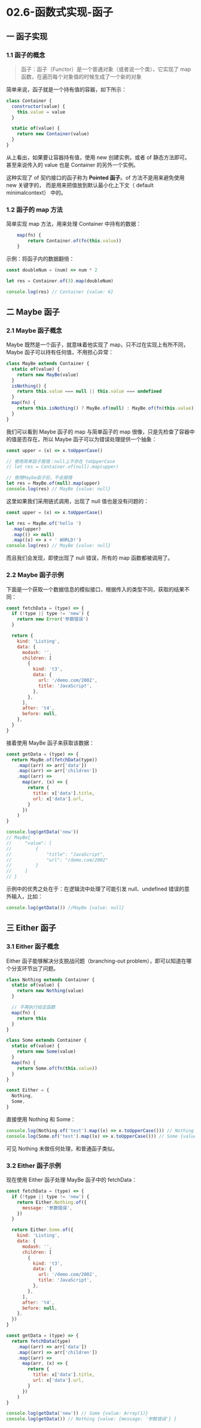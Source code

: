 # 02.6-函数式实现-函子

## 一 函子实现

### 1.1 函子的概念

> 函子：函子（Functor）是一个普通对象（或者说一个类），它实现了 map 函数，在遍历每个对象值的时候生成了一个新的对象

简单来说，函子就是一个持有值的容器，如下所示：

```js
class Container {
  constructor(value) {
    this.value = value
  }

  static of(value) {
    return new Container(value)
  }
}
```

从上看出，如果要让容器持有值，使用 new 创建实例，或者 of 静态方法即可。甚至来说传入的 value 也是 Container 的另外一个实例。

这种实现了 of 契约接口的函子称为 **Pointed 函子**。of 方法不是用来避免使用 new 关键字的， 而是用来把值放到默认最小化上下文（ default minimalcontext） 中的。

### 1.2 函子的 map 方法

简单实现 map 方法，用来处理 Container 中持有的数据：

```js
    map(fn) {
        return Container.of(fn(this.value))
    }
```

示例：将函子内的数据翻倍：

```js
const doubleNum = (num) => num * 2

let res = Container.of(3).map(doubleNum)

console.log(res) // Container {value: 6}
```

## 二 Maybe 函子

### 2.1 Maybe 函子概念

Maybe 既然是一个函子，就意味着他实现了 map，只不过在实现上有所不同，Maybe 函子可以持有任何值，不用担心异常：

```js
class MayBe extends Container {
  static of(value) {
    return new MayBe(value)
  }
  isNothing() {
    return this.value === null || this.value === undefined
  }
  map(fn) {
    return this.isNothing() ? MayBe.of(null) : MayBe.of(fn(this.value))
  }
}
```

我们可以看到 Maybe 函子的 map 与简单函子的 map 很像，只是先检查了容器中的值是否存在，所以 Maybe 函子可以为错误处理提供一个抽象：

```js
const upper = (x) => x.toUpperCase()

// 使用简单函子报错：null上不存在 toUpperCase
// let res = Container.of(null).map(upper)

// 使用Maybe函子后，不会报错
let res = MayBe.of(null).map(upper)
console.log(res) // MayBe {value: null}
```

这里如果我们采用链式调用，出现了 null 值也是没有问题的：

```js
const upper = (x) => x.toUpperCase()

let res = MayBe.of('hello ')
  .map(upper)
  .map(() => null)
  .map((x) => x + ' WORLD!')
console.log(res) // MayBe {value: null}
```

而且我们会发现，即使出现了 null 错误，所有的 map 函数都被调用了。

### 2.2 Maybe 函子示例

下面是一个获取一个数据信息的模拟接口，根据传入的类型不同，获取的结果不同：

```js
const fetchData = (type) => {
  if (!type || type != 'new') {
    return new Error('参数错误')
  }

  return {
    kind: 'Listing',
    data: {
      modash: '',
      children: [
        {
          kind: 't3',
          data: {
            url: '/demo.com/2002',
            title: 'JavaScript',
          },
        },
      ],
      after: 't4',
      before: null,
    },
  }
}
```

接着使用 MayBe 函子来获取该数据：

```js
const getData = (type) => {
  return MayBe.of(fetchData(type))
    .map((arr) => arr['data'])
    .map((arr) => arr['children'])
    .map((arr) =>
      map(arr, (x) => {
        return {
          title: x['data'].title,
          url: x['data'].url,
        }
      })
    )
}

console.log(getData('new'))
// MayBe{
//     "value": [
//         {
//             "title": "JavaScript",
//             "url": "/demo.com/2002"
//         }
//     ]
// }
```

示例中的优秀之处在于：在逻辑流中处理了可能引发 null、undefined 错误的意外输入，比如：

```js
console.log(getData()) //MayBe {value: null}
```

## 三 Either 函子

### 3.1 Either 函子概念

Either 函子能够解决分支脱战问题（branching-out problem），即可以知道在哪个分支环节出了问题。

```js
class Nothing extends Container {
  static of(value) {
    return new Nothing(value)
  }

  // 不再执行给定函数
  map(fn) {
    return this
  }
}

class Some extends Container {
  static of(value) {
    return new Some(value)
  }
  map(fn) {
    return Some.of(fn(this.value))
  }
}

const Either = {
  Nothing,
  Some,
}
```

直接使用 Nothing 和 Some：

```js
console.log(Nothing.of('test').map((x) => x.toUpperCase())) // Nothing {value: 'test'}
console.log(Some.of('test').map((x) => x.toUpperCase())) // Some {value: 'TEST'}
```

可见 Nothing 未做任何处理，和普通函子类似。

### 3.2 Either 函子示例

现在使用 Either 函子处理 MayBe 函子中的 fetchData：

```js
const fetchData = (type) => {
  if (!type || type != 'new') {
    return Either.Nothing.of({
      message: '参数错误',
    })
  }

  return Either.Some.of({
    kind: 'Listing',
    data: {
      modash: '',
      children: [
        {
          kind: 't3',
          data: {
            url: '/demo.com/2002',
            title: 'JavaScript',
          },
        },
      ],
      after: 't4',
      before: null,
    },
  })
}

const getData = (type) => {
  return fetchData(type)
    .map((arr) => arr['data'])
    .map((arr) => arr['children'])
    .map((arr) =>
      map(arr, (x) => {
        return {
          title: x['data'].title,
          url: x['data'].url,
        }
      })
    )
}

console.log(getData('new')) // Some {value: Array(1)}
console.log(getData()) // Nothing {value: {message: '参数错误'} }
```
